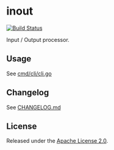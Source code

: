 # inout

[![Build Status](https://travis-ci.com/zoomio/inout.svg?branch=master)](https://travis-ci.com/zoomio/inout)

Input / Output processor.

## Usage

See [cmd/cli/cli.go](https://raw.githubusercontent.com/zoomio/inout/master/cmd/cli/cli.go)

## Changelog

See [CHANGELOG.md](https://raw.githubusercontent.com/zoomio/inout/master/CHANGELOG.md)

## License

Released under the [Apache License 2.0](https://raw.githubusercontent.com/zoomio/inout/master/LICENSE).
